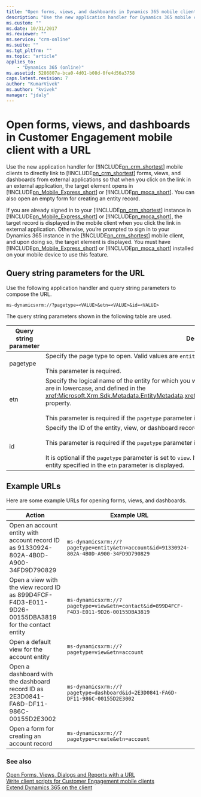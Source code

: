 ```yaml
---
title: "Open forms, views, and dashboards in Dynamics 365 mobile client with a URL (Developer Guide for Dynamics 365 Customer Engagement)| MicrosoftDocs"
description: "Use the new application handler for Dynamics 365 mobile clients to directly link to Dynamics 365 forms, views, and dashboards from external applications so that when you click on the link in an external application, the target element opens in Dynamics 365 for phones or Dynamics 365 for tablets."
ms.custom: ""
ms.date: 10/31/2017
ms.reviewer: ""
ms.service: "crm-online"
ms.suite: ""
ms.tgt_pltfrm: ""
ms.topic: "article"
applies_to: 
    - "Dynamics 365 (online)"
ms.assetid: 5286807a-bca0-4d01-b08d-0fe4d56a3758
caps.latest.revision: 7
author: "KumarVivek"
ms.author: "kvivek"
manager: "jdaly"
---
```

# Open forms, views, and dashboards in Customer Engagement mobile client with a URL
Use the new application handler for [!INCLUDE[pn_crm_shortest](../includes/pn-crm-shortest.md)] mobile clients to directly link to [!INCLUDE[pn_crm_shortest](../includes/pn-crm-shortest.md)] forms, views, and dashboards from external applications so that when you click on the link in an external application, the target element opens in [!INCLUDE[pn_Mobile_Express_short](../includes/pn-mobile-express-short.md)] or [!INCLUDE[pn_moca_short](../includes/pn-moca-short.md)]. You can also open an empty form for creating an entity record.  
  
 If you are already signed in to your [!INCLUDE[pn_crm_shortest](../includes/pn-crm-shortest.md)] instance in [!INCLUDE[pn_Mobile_Express_short](../includes/pn-mobile-express-short.md)] or [!INCLUDE[pn_moca_short](../includes/pn-moca-short.md)], the target record is displayed in the mobile client when you click the link in external application. Otherwise, you’re prompted to sign in to your Dynamics 365 instance in the [!INCLUDE[pn_crm_shortest](../includes/pn-crm-shortest.md)] mobile client, and upon doing so, the target element is displayed. You must have [!INCLUDE[pn_Mobile_Express_short](../includes/pn-mobile-express-short.md)] or [!INCLUDE[pn_moca_short](../includes/pn-moca-short.md)] installed on your mobile device to use this feature.  
  
<a name="Parameters"></a>   
## Query string parameters for the URL  
 Use the following application handler and query string parameters to compose the URL.  
  
```  
ms-dynamicsxrm://?pagetype=<VALUE>&etn=<VALUE>&id=<VALUE>  
```  
  
 The query string parameters shown in the following table are used.  
  
|Query string parameter|Description|  
|----------------------------|-----------------|  
|pagetype|Specify the page type to open. Valid values are `entity`, `view`, `dashboard`, and `create`.<br /><br /> This parameter is required.|  
|etn|Specify the logical name of the entity for which you want to open or create a record.  Logical name of entities are in lowercase, and defined in the <xref:Microsoft.Xrm.Sdk.Metadata.EntityMetadata>.<xref:Microsoft.Xrm.Sdk.Metadata.EntityMetadata.LogicalName> property.<br /><br /> This parameter is required if the `pagetype` parameter is set to `entity`, `view`, or `create`.|  
|id|Specify the ID of the entity, view, or dashboard record that you want to open.<br /><br /> This parameter is required if the `pagetype` parameter is set to `entity` or `dashboard`.<br /><br /> It is optional if the `pagetype` parameter is set to `view`. If you do not specify the view ID, the default view for the entity specified in the `etn` parameter is displayed.|  
  
<a name="Example"></a>   
## Example URLs  
 Here are some example URLs for opening forms, views, and dashboards.  
  
|Action|Example URL|  
|------------|-----------------|  
|Open an account entity with account record ID as 91330924-802A-4B0D-A900-34FD9D790829|`ms-dynamicsxrm://?pagetype=entity&etn=account&id=91330924-802A-4B0D-A900-34FD9D790829`|  
|Open a view with the view record ID as 899D4FCF-F4D3-E011-9D26-00155DBA3819 for the contact entity|`ms-dynamicsxrm://?pagetype=view&etn=contact&id=899D4FCF-F4D3-E011-9D26-00155DBA3819`|  
|Open a default view for the account entity|`ms-dynamicsxrm://?pagetype=view&etn=account`|  
|Open a dashboard with the dashboard record ID as 2E3D0841-FA6D-DF11-986C-00155D2E3002|`ms-dynamicsxrm://?pagetype=dashboard&id=2E3D0841-FA6D-DF11-986C-00155D2E3002`|  
|Open a form for creating an account record|`ms-dynamicsxrm://?pagetype=create&etn=account`|  
  
### See also  
 [Open Forms, Views, Dialogs and Reports with a URL](open-forms-views-dialogs-reports-url.md)   
 [Write client scripts for Customer Engagement mobile clients](clientapi/write-scripts-mobile-clients.md)   
 [Extend Dynamics 365 on the client](extend-client.md)
